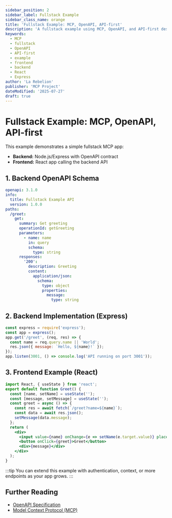 ```yaml
---
sidebar_position: 2
sidebar_label: Fullstack Example
sidebar_class_name: orange
title: 'Fullstack Example: MCP, OpenAPI, API-first'
description: 'A fullstack example using MCP, OpenAPI, and API-first design. Shows both backend (Node.js/Express) and frontend (React) integration.'
keywords:
  - MCP
  - fullstack
  - OpenAPI
  - API-first
  - example
  - frontend
  - backend
  - React
  - Express
author: 'La Rebelion'
publisher: 'MCP Project'
dateModified: '2025-07-27'
draft: true
---
```


# Fullstack Example: MCP, OpenAPI, API-first

This example demonstrates a simple fullstack MCP app:
- **Backend:** Node.js/Express with OpenAPI contract
- **Frontend:** React app calling the backend API

## 1. Backend OpenAPI Schema
```yaml
openapi: 3.1.0
info:
  title: Fullstack Example API
  version: 1.0.0
paths:
  /greet:
    get:
      summary: Get greeting
      operationId: getGreeting
      parameters:
        - name: name
          in: query
          schema:
            type: string
      responses:
        '200':
          description: Greeting
          content:
            application/json:
              schema:
                type: object
                properties:
                  message:
                    type: string
```

## 2. Backend Implementation (Express)
```js
const express = require('express');
const app = express();
app.get('/greet', (req, res) => {
  const name = req.query.name || 'World';
  res.json({ message: `Hello, ${name}!` });
});
app.listen(3001, () => console.log('API running on port 3001'));
```

## 3. Frontend Example (React)
```jsx
import React, { useState } from 'react';
export default function Greet() {
  const [name, setName] = useState('');
  const [message, setMessage] = useState('');
  const greet = async () => {
    const res = await fetch(`/greet?name=${name}`);
    const data = await res.json();
    setMessage(data.message);
  };
  return (
    <div>
      <input value={name} onChange={e => setName(e.target.value)} placeholder="Your name" />
      <button onClick={greet}>Greet</button>
      <div>{message}</div>
    </div>
  );
}
```

:::tip
You can extend this example with authentication, context, or more endpoints as your app grows.
:::

## Further Reading
- [OpenAPI Specification](https://swagger.io/specification/)
- [Model Context Protocol (MCP)](https://github.com/la-rebelion)
